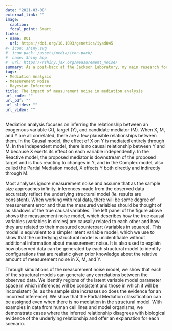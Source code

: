 ```yaml
---
date: "2021-03-08"
external_link: ""
image:
  caption: 
  focal_point: Smart
links:
- name: DOI
  url: https://doi.org/10.1093/genetics/iyad045
#- icon: shiny.svg
#  icon_pack: /assets/media/icon-pack/
#  name: Shiny App
#  url: https://rshiny.jax.org/measurement_noise/
summary: As a post-bacc at the Jackson Laboratory, my main research focus has been mediation analysis. A primary objective of mediation analysis is to infer the relationship among three variables, and it is becoming increasingly common to use it with multi-omics data to understand causal pathways underlying a phenotype. Mediation analysis is often done without distinguishing variation due to causal relationships from variation due to measurement noise, which can have a profound effect on inferences. In this analysis, we address the impact of applying a standard mediation analysis to data as if it is measured without error and identify ways to diagnose the accuracy of results from real data.
tags:
- Mediation Analysis
- Measurement Noise
- Bayesian Inference
title: The impact of measurement noise in mediation analysis
url_code: ""
url_pdf: ""
url_slides: ""
url_video: ""
---
```


Mediation analysis focuses on inferring the relationship between an exogenous variable (X), target (Y), and candidate mediator (M). When X, M, and Y are all correlated, there are a few plausible relationships between them. In the Causal model, the effect of X on Y is mediated entirely through M. In the Independent model, there is no causal relationship between Y and M because X exerts its effect on each variable independently. In the Reactive model, the proposed mediator is downstream of the proposed target and is thus reacting to changes in Y, and in the Complex model, also called the Partial Mediation model, X effects Y both directly and indirectly through M. 

Most analyses ignore measurement noise and assume that as the sample size approaches infinity, inferences made from the observed data accurately reflect the underlying structural model (*ie.* results are consistent). When working with real data, there will be some degree of measurement error and thus the measured variables should be thought of as shadows of the true causal variables. The left panel of the figure above shows the measurement noise model, which describes how the true causal variables (variables in circles) are causally related to each other and how they are related to their measured counterpart (variables in squares). This model is equivalent to a simpler latent variable model, which we use to show that the underlying structural model is unidentifiable without additional information about measurement noise. It is also used to explain how observed data can be generated by each structural model to identify configurations that are realistic given prior knowledge about the relative amount of measurement noise in X, M, and Y. 

Through simulations of the measurement noise model, we show that each of the structural models can generate any correlations between the observed data. We identify regions of the latent variable model parameter space in which inferences will be consistent and those in which it will be inconsistent (*ie.* as the sample size increases so does the evidence for an incorrect inference). We show that the Partial Mediation classification can be assigned even when there is no mediation in the structural model. With examples in data from human cell lines and model organisms, we demonstrate cases where the inferred relationship disagrees with biological evidence of the underlying relationship and offer an explanation for each scenario. 
